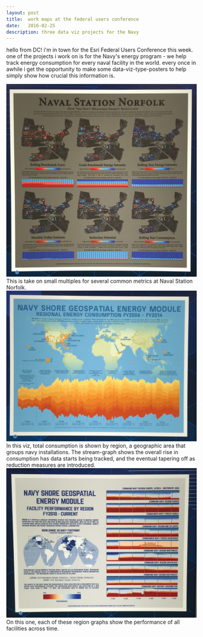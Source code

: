 ```yaml
---
layout: post
title:  work maps at the federal users conference
date:   2016-02-25
description: three data viz projects for the Navy
---
```


hello from DC! i'm in town for the Esri Federal Users Conference this week. one of the
projects i work on is for the Navy's energy program - we help track energy consumption
for every naval facility in the world. every once in awhile i get the opportunity to
make some data-viz-type-posters to help simply show how crucial this information is.

<div class="img_row">
	<img class="col three" src="/img/posts/work_nsn.jpg">
</div>
<div class="col three caption">
	This is take on small multiples for several common metrics at Naval Station Norfolk.
</div>

<div class="img_row">
	<img class="col three" src="/img/posts/work_orange.jpg">
</div>
<div class="col three caption">
	In this viz, total consumption is shown by region, a geographic area that groups navy installations.
	The stream-graph shows the overall rise in consumption has data starts being tracked, and the eventual
	tapering off as reduction measures are introduced.
</div>

<div class="img_row">
	<img class="col three" src="/img/posts/work_red.jpg">
</div>
<div class="col three caption">
	On this one, each of these region graphs show the performance of all facilities across time.
</div>
